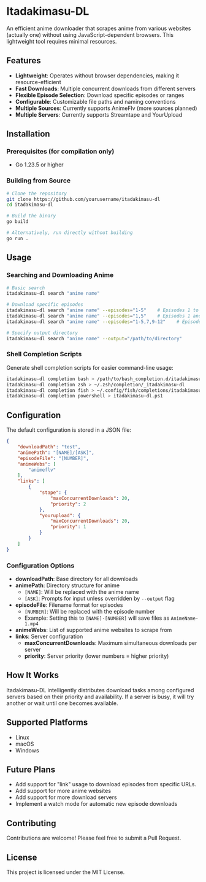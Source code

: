 # Itadakimasu-DL

An efficient anime downloader that scrapes anime from various websites (actually one) without using JavaScript-dependent browsers. This lightweight tool requires minimal resources.

## Features

- **Lightweight**: Operates without browser dependencies, making it resource-efficient
- **Fast Downloads**: Multiple concurrent downloads from different servers
- **Flexible Episode Selection**: Download specific episodes or ranges
- **Configurable**: Customizable file paths and naming conventions
- **Multiple Sources**: Currently supports AnimeFlv (more sources planned)
- **Multiple Servers**: Currently supports Streamtape and YourUpload

## Installation

### Prerequisites (for compilation only)

- Go 1.23.5 or higher

### Building from Source

```bash
# Clone the repository
git clone https://github.com/yourusername/itadakimasu-dl
cd itadakimasu-dl

# Build the binary
go build

# Alternatively, run directly without building
go run .
```

## Usage

### Searching and Downloading Anime

```bash
# Basic search
itadakimasu-dl search "anime name"

# Download specific episodes
itadakimasu-dl search "anime name" --episodes="1-5"    # Episodes 1 to 5
itadakimasu-dl search "anime name" --episodes="1,5"    # Episodes 1 and 5
itadakimasu-dl search "anime name" --episodes="1-5,7,9-12"    # Episodes 1-5, 7, and 9-12

# Specify output directory
itadakimasu-dl search "anime name" --output="/path/to/directory"
```

### Shell Completion Scripts

Generate shell completion scripts for easier command-line usage:

```bash
itadakimasu-dl completion bash > /path/to/bash_completion.d/itadakimasu-dl
itadakimasu-dl completion zsh > ~/.zsh/completion/_itadakimasu-dl
itadakimasu-dl completion fish > ~/.config/fish/completions/itadakimasu-dl.fish
itadakimasu-dl completion powershell > itadakimasu-dl.ps1
```

## Configuration

The default configuration is stored in a JSON file:

```json
{
    "downloadPath": "test",
    "animePath": "[NAME]/[ASK]",
    "episodeFile": "[NUMBER]",
    "animeWebs": [
        "animeflv"
    ],
    "links": [
        {
            "stape": {
                "maxConcurrentDownloads": 20,
                "priority": 2
            },
            "yourupload": {
                "maxConcurrentDownloads": 20,
                "priority": 1
            }
        }
    ]
}
```

### Configuration Options

- **downloadPath**: Base directory for all downloads
- **animePath**: Directory structure for anime
  - `[NAME]`: Will be replaced with the anime name
  - `[ASK]`: Prompts for input unless overridden by `--output` flag
- **episodeFile**: Filename format for episodes
  - `[NUMBER]`: Will be replaced with the episode number
  - Example: Setting this to `[NAME]-[NUMBER]` will save files as `AnimeName-1.mp4`
- **animeWebs**: List of supported anime websites to scrape from
- **links**: Server configuration
  - **maxConcurrentDownloads**: Maximum simultaneous downloads per server
  - **priority**: Server priority (lower numbers = higher priority)

## How It Works

Itadakimasu-DL intelligently distributes download tasks among configured servers based on their priority and availability. If a server is busy, it will try another or wait until one becomes available.

## Supported Platforms

- Linux
- macOS
- Windows

## Future Plans

- Add support for "link" usage to download episodes from specific URLs.
- Add support for more anime websites
- Add support for more download servers
- Implement a watch mode for automatic new episode downloads

## Contributing

Contributions are welcome! Please feel free to submit a Pull Request.

## License

This project is licensed under the MIT License.
